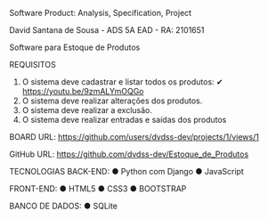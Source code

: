 Software Product: Analysis, Specification, Project

David Santana de Sousa - ADS 5A EAD - RA: 2101651

Software para Estoque de Produtos

REQUISITOS
1. O sistema deve cadastrar e listar todos os produtos: ✔ https://youtu.be/9zmALYmOQGo
2. O sistema deve realizar alterações dos produtos.
3. O sistema deve realizar a exclusão.
4. O sistema deve realizar entradas e saídas dos produtos

BOARD
URL: https://github.com/users/dvdss-dev/projects/1/views/1

GitHub
URL: https://github.com/dvdss-dev/Estoque_de_Produtos

TECNOLOGIAS
BACK-END:
● Python com Django
● JavaScript

FRONT-END:
● HTML5
● CSS3
● BOOTSTRAP

BANCO DE DADOS:
● SQLite
